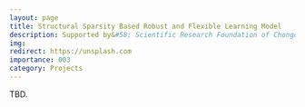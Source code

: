 ```yaml
---
layout: page
title: Structural Sparsity Based Robust and Flexible Learning Model
description: Supported by&#58; Scientific Research Foundation of Chongqing University of Technology <br> Year&#58; 2022-2025 <br> Grant&#58; 200K(RMB) 
img:
redirect: https://unsplash.com
importance: 003
category: Projects
---
```


TBD.
